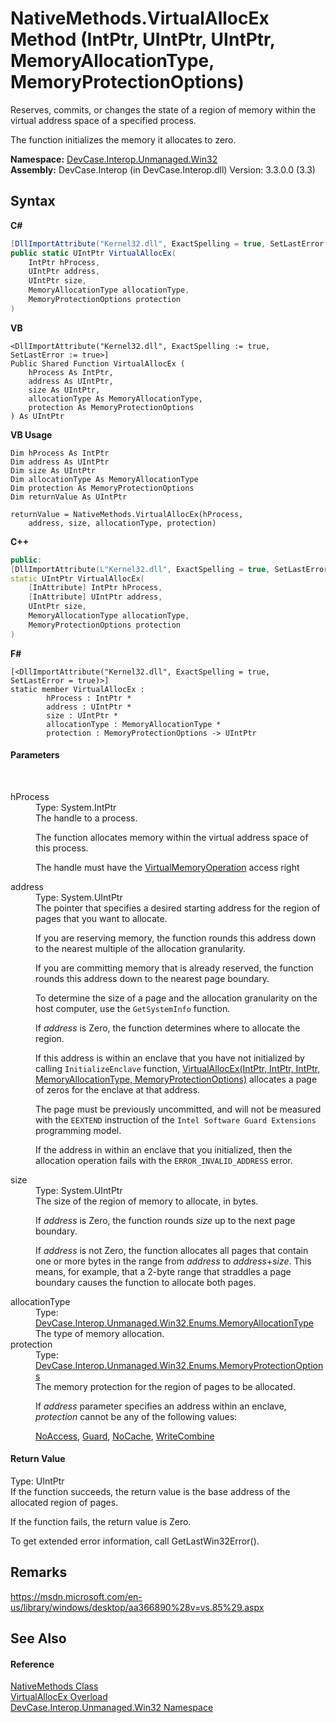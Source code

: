# NativeMethods.VirtualAllocEx Method (IntPtr, UIntPtr, UIntPtr, MemoryAllocationType, MemoryProtectionOptions)
 

Reserves, commits, or changes the state of a region of memory within the virtual address space of a specified process. 

 The function initializes the memory it allocates to zero.

**Namespace:**&nbsp;<a href="N_DevCase_Interop_Unmanaged_Win32">DevCase.Interop.Unmanaged.Win32</a><br />**Assembly:**&nbsp;DevCase.Interop (in DevCase.Interop.dll) Version: 3.3.0.0 (3.3)

## Syntax

**C#**<br />
``` C#
[DllImportAttribute("Kernel32.dll", ExactSpelling = true, SetLastError = true)]
public static UIntPtr VirtualAllocEx(
	IntPtr hProcess,
	UIntPtr address,
	UIntPtr size,
	MemoryAllocationType allocationType,
	MemoryProtectionOptions protection
)
```

**VB**<br />
``` VB
<DllImportAttribute("Kernel32.dll", ExactSpelling := true, SetLastError := true>]
Public Shared Function VirtualAllocEx ( 
	hProcess As IntPtr,
	address As UIntPtr,
	size As UIntPtr,
	allocationType As MemoryAllocationType,
	protection As MemoryProtectionOptions
) As UIntPtr
```

**VB Usage**<br />
``` VB Usage
Dim hProcess As IntPtr
Dim address As UIntPtr
Dim size As UIntPtr
Dim allocationType As MemoryAllocationType
Dim protection As MemoryProtectionOptions
Dim returnValue As UIntPtr

returnValue = NativeMethods.VirtualAllocEx(hProcess, 
	address, size, allocationType, protection)
```

**C++**<br />
``` C++
public:
[DllImportAttribute(L"Kernel32.dll", ExactSpelling = true, SetLastError = true)]
static UIntPtr VirtualAllocEx(
	[InAttribute] IntPtr hProcess, 
	[InAttribute] UIntPtr address, 
	UIntPtr size, 
	MemoryAllocationType allocationType, 
	MemoryProtectionOptions protection
)
```

**F#**<br />
``` F#
[<DllImportAttribute("Kernel32.dll", ExactSpelling = true, SetLastError = true)>]
static member VirtualAllocEx : 
        hProcess : IntPtr * 
        address : UIntPtr * 
        size : UIntPtr * 
        allocationType : MemoryAllocationType * 
        protection : MemoryProtectionOptions -> UIntPtr 

```


#### Parameters
&nbsp;<dl><dt>hProcess</dt><dd>Type: System.IntPtr<br />The handle to a process. 

 The function allocates memory within the virtual address space of this process. 

 The handle must have the <a href="T_DevCase_Interop_Unmanaged_Win32_Enums_ProcessAccessRights">VirtualMemoryOperation</a> access right</dd><dt>address</dt><dd>Type: System.UIntPtr<br />The pointer that specifies a desired starting address for the region of pages that you want to allocate. 

 If you are reserving memory, the function rounds this address down to the nearest multiple of the allocation granularity. 

 If you are committing memory that is already reserved, the function rounds this address down to the nearest page boundary. 

 To determine the size of a page and the allocation granularity on the host computer, use the `GetSystemInfo` function. 

 If *address* is Zero, the function determines where to allocate the region. 

 If this address is within an enclave that you have not initialized by calling `InitializeEnclave` function, <a href="M_DevCase_Interop_Unmanaged_Win32_NativeMethods_VirtualAllocEx">VirtualAllocEx(IntPtr, IntPtr, IntPtr, MemoryAllocationType, MemoryProtectionOptions)</a> allocates a page of zeros for the enclave at that address. 

 The page must be previously uncommitted, and will not be measured with the `EEXTEND` instruction of the `Intel Software Guard Extensions` programming model. 

 If the address in within an enclave that you initialized, then the allocation operation fails with the `ERROR_INVALID_ADDRESS` error.</dd><dt>size</dt><dd>Type: System.UIntPtr<br />The size of the region of memory to allocate, in bytes. 

 If *address* is Zero, the function rounds *size* up to the next page boundary. 

 If *address* is not Zero, the function allocates all pages that contain one or more bytes in the range from *address* to *address*+*size*. This means, for example, that a 2-byte range that straddles a page boundary causes the function to allocate both pages.</dd><dt>allocationType</dt><dd>Type: <a href="T_DevCase_Interop_Unmanaged_Win32_Enums_MemoryAllocationType">DevCase.Interop.Unmanaged.Win32.Enums.MemoryAllocationType</a><br />The type of memory allocation.</dd><dt>protection</dt><dd>Type: <a href="T_DevCase_Interop_Unmanaged_Win32_Enums_MemoryProtectionOptions">DevCase.Interop.Unmanaged.Win32.Enums.MemoryProtectionOptions</a><br />The memory protection for the region of pages to be allocated. 

 If *address* parameter specifies an address within an enclave, *protection* cannot be any of the following values: 

<a href="T_DevCase_Interop_Unmanaged_Win32_Enums_MemoryProtectionOptions">NoAccess</a>, <a href="T_DevCase_Interop_Unmanaged_Win32_Enums_MemoryProtectionOptions">Guard</a>, <a href="T_DevCase_Interop_Unmanaged_Win32_Enums_MemoryProtectionOptions">NoCache</a>, <a href="T_DevCase_Interop_Unmanaged_Win32_Enums_MemoryProtectionOptions">WriteCombine</a></dd></dl>

#### Return Value
Type: UIntPtr<br />If the function succeeds, the return value is the base address of the allocated region of pages. 

 If the function fails, the return value is Zero. 

 To get extended error information, call GetLastWin32Error().

## Remarks
<a href="https://msdn.microsoft.com/en-us/library/windows/desktop/aa366890%28v=vs.85%29.aspx" target="_blank">https://msdn.microsoft.com/en-us/library/windows/desktop/aa366890%28v=vs.85%29.aspx</a>

## See Also


#### Reference
<a href="T_DevCase_Interop_Unmanaged_Win32_NativeMethods">NativeMethods Class</a><br /><a href="Overload_DevCase_Interop_Unmanaged_Win32_NativeMethods_VirtualAllocEx">VirtualAllocEx Overload</a><br /><a href="N_DevCase_Interop_Unmanaged_Win32">DevCase.Interop.Unmanaged.Win32 Namespace</a><br />